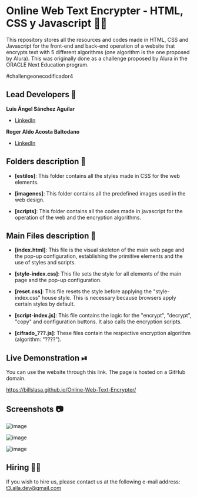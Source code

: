# Online Web Text Encrypter - HTML, CSS y Javascript 🔐🔠
This repository stores all the resources and codes made in HTML, CSS and Javascript for the front-end and back-end operation of a website that encrypts text with 5 different algorithms (one algorithm is the one proposed by Alura). This was originally done as a challenge proposed by Alura in the ORACLE Next Education program.

#challengeonecodificador4

## Lead Developers 👤
**Luis Ángel Sánchez Aguilar**

* [LinkedIn](https://www.linkedin.com/in/sanchezluismachinelearning/)

**Roger Aldo Acosta Baltodano**

* [LinkedIn](https://www.linkedin.com/in/roger-aldo-acosta-baltodano/)


## Folders description 📁

* **[estilos]**: This folder contains all the styles made in CSS for the web elements.

* **[imagenes]**: This folder contains all the predefined images used in the web design.

* **[scripts]**: This folder contains all the codes made in javascript for the operation of the web and the encryption algorithms.


## Main Files description 📘

* **[index.html]**: This file is the visual skeleton of the main web page and the pop-up configuration, establishing the primitive elements and the use of styles and scripts.

* **[style-index.css]**: This file sets the style for all elements of the main page and the pop-up configuration.

* **[reset.css]**: This file resets the style before applying the "style-index.css" house style. This is necessary because browsers apply certain styles by default.

* **[script-index.js]**: This file contains the logic for the "encrypt", "decrypt", "copy" and configuration buttons. It also calls the encryption scripts.

* **[cifrado_???.js]**: These files contain the respective encryption algorithm (algorithm: "????").


## Live Demonstration ⏯
You can use the website through this link. The page is hosted on a GitHub domain.

https://billslasa.github.io/Online-Web-Text-Encrypter/


## Screenshots 📷
![image](https://user-images.githubusercontent.com/118120048/210597066-f8a584fd-95f3-4874-8db3-0b9edd4fa63c.png)

![image](https://user-images.githubusercontent.com/118120048/210597115-2f3b1427-079f-4780-a3c1-3fe6fb966817.png)

![image](https://user-images.githubusercontent.com/118120048/210597349-7cd13c6e-8ee3-4a89-a37f-86eb0cafa365.png)


## Hiring 🤝🏿
If you wish to hire us, please contact us at the following e-mail address: t3.aila.dev@gmail.com
